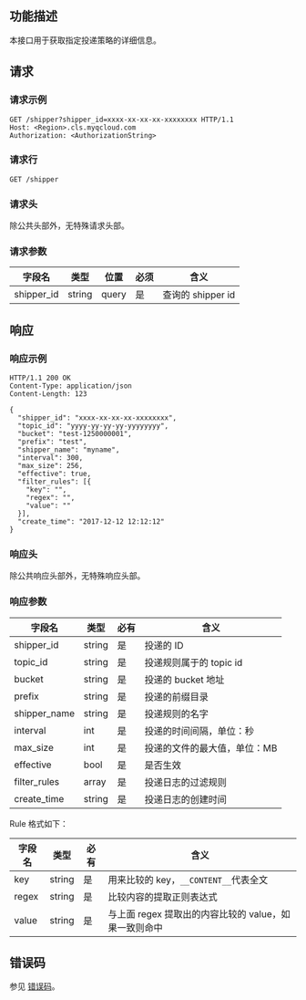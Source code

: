 ## 功能描述

本接口用于获取指定投递策略的详细信息。

## 请求

### 请求示例

```
GET /shipper?shipper_id=xxxx-xx-xx-xx-xxxxxxxx HTTP/1.1
Host: <Region>.cls.myqcloud.com
Authorization: <AuthorizationString>

```
### 请求行

```
GET /shipper
```

### 请求头

除公共头部外，无特殊请求头部。

### 请求参数

| 字段名        |  类型  | 位置  |必须 |      含义                  |
|--------------|--------|------|--------|---------------------------|
| shipper_id   | string | query| 是      |查询的 shipper id           |

## 响应

### 响应示例

```
HTTP/1.1 200 OK
Content-Type: application/json
Content-Length: 123

{
  "shipper_id": "xxxx-xx-xx-xx-xxxxxxxx",
  "topic_id": "yyyy-yy-yy-yy-yyyyyyyy",
  "bucket": "test-1250000001",
  "prefix": "test",
  "shipper_name": "myname",
  "interval": 300,
  "max_size": 256,
  "effective": true,
  "filter_rules": [{
    "key": "",
    "regex": "",
    "value": ""
  }],
  "create_time": "2017-12-12 12:12:12"
}
```

### 响应头

除公共响应头部外，无特殊响应头部。

### 响应参数

|  字段名     |  类型  | 必有 |        含义                    |
|------------|--------|---------|-------------------------------|
| shipper_id | string | 是      | 投递的 ID                    |
| topic_id   | string | 是      | 投递规则属于的 topic id          |
| bucket     | string | 是      | 投递的 bucket 地址                |
| prefix     | string | 是      | 投递的前缀目录                  |
| shipper_name| string| 是      | 投递规则的名字                  |
| interval   | int    | 是      | 投递的时间间隔，单位：秒          |
| max_size   | int    | 是      | 投递的文件的最大值，单位：MB      |
| effective  | bool   | 是      | 是否生效                       |
| filter_rules| array | 是      | 投递日志的过滤规则              |
| create_time| string | 是      | 投递日志的创建时间              |

Rule 格式如下：

|  字段名     |  类型  | 必有 |        含义                    |
|------------|--------|---------|-------------------------------|
| key        | string | 是      | 用来比较的 key，```__CONTENT__```代表全文          |
| regex      | string | 是      | 比较内容的提取正则表达式                          |
| value      | string | 是      | 与上面 regex 提取出的内容比较的 value，如果一致则命中  |

## 错误码

参见 [错误码](https://cloud.tencent.com/document/product/614/12402)。
